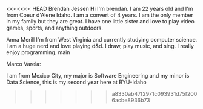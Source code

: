 <<<<<<< HEAD
Brendan Jessen
Hi I'm brendan. I am 22 years old and I'm from Coeur d'Alene Idaho. I am a convert of 4 years. I am the only member in my family
but they are great. I have one little sister and love to play video games, sports, and anything outdoors.


Anna Merill
I'm from West Virginia and currently studying 
computer science. I am a huge nerd and love playing
d&d. I draw, play music, and sing. I really enjoy programming.
main


Marco Varela:


I am from Mexico City, my major is Software Engineering and my minor is Data Science, this is my second year here at BYU-Idaho
>>>>>>> a8330ab47f2971c093931d75f2006acbe8936b73
